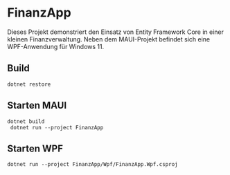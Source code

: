 # FinanzApp

Dieses Projekt demonstriert den Einsatz von Entity Framework Core in einer kleinen Finanzverwaltung.
Neben dem MAUI-Projekt befindet sich eine WPF-Anwendung für Windows 11.

## Build
```
dotnet restore
```

## Starten MAUI
```
dotnet build
 dotnet run --project FinanzApp
```

## Starten WPF
```
dotnet run --project FinanzApp/Wpf/FinanzApp.Wpf.csproj
```
